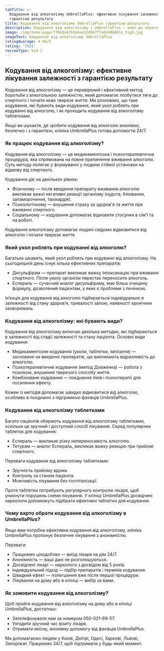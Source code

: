 ```yaml
---
tabTitle: >-
  Кодування від алкоголізму UmbrellaPlus: ефективне лікування залежності з
  гарантією результату
title: Кодування від алкоголізму UmbrellaPlus гарантією результату
description: Кодування від алкоголізму з UmbrellaPlus – ключ до нового життя!
image: /img/home-page/ff8e5a67b3a6ee32d567ffa8d408801e_high.jpg
imageText: Кодування від алкоголізму UmbrellaPlus
ratingAvarage: 4.96/5
rating: '7531'
reviewType: kod-2
---
```


## Кодування від алкоголізму: ефективне лікування залежності з гарантією результату

Кодування від алкоголізму — це перевірений і ефективний метод боротьби з алкогольною залежністю, який допомагає позбутися тяги до спиртного і почати нове тверезе життя. Ми розповімо, що таке кодування, які бувають види кодування, який укол роблять при кодуванні від алкоголю, і як проходить кодування від алкоголізму таблетками.

Якщо ви шукаєте, де зробити кодування від алкоголю анонімно, безпечно і з гарантією, клініка UmbrellaPlus готова допомогти 24/7.

### Як працює кодування від алкоголізму?

Кодування від алкоголізму — це медикаментозна і психотерапевтична процедура, яка спрямована на повне припинення вживання алкоголю. Суть методу полягає у формуванні у людини стійкої установки на відмову від спиртного.

Кодування діє на декількох рівнях:

* Фізичному — після введення препарату вживання алкоголю викликає важкі негативні реакції організму (нудота, блювання, запаморочення, тахікардія).
* Психологічному — внушення страху за здоров'я та життя при вживанні спиртного.
* Соціальному — кодування допомагає відновити стосунки в сім'ї та на роботі.

Кодування алкоголізму допомагає людині свідомо відмовитися від алкоголю і почати тверезе життя.

### Який укол роблять при кодуванні від алкоголю?

Багатьох цікавить, який укол роблять при кодуванні від алкоголізму. На сьогоднішній день існує кілька ефективних препаратів:

* Дисульфірам — препарат викликає важку інтоксикацію при вживанні спиртного. Після уколу організм перестає переносити алкоголь.
* Еспераль — сучасний аналог дисульфіраму, має більш очищену формулу, дозволений пацієнтам, у яких є проблеми з печінкою.

Ін’єкція для кодування від алкоголю підбирається індивідуально в залежності від стану здоров’я, тривалості запою, наявності хронічних захворювань.

### Кодування від алкоголізму: які бувають види?

Кодування від алкоголізму включає декілька методик, які підбираються в залежності від стадії залежності та стану пацієнта. Основні види кодування:

* Медикаментозне кодування (уколи, таблетки, імпланти) — засноване на введенні препаратів, що викликають відразливість до алкоголю.
* Психотерапевтичне кодування (метод Довженка) — робота з психікою, внушення тверезого способу життя.
* Комбіноване кодування — поєднання ліків і психотерапії для посилення ефекту.

Кожен із методів допомагає швидко відмовитися від алкоголю, особливо в поєднанні з підтримкою фахівців UmbrellaPlus.

### Кодування від алкоголізму таблетками

Багато пацієнтів обирають кодування від алкоголізму таблетками, оскільки це зручний і доступний спосіб лікування. Серед популярних таблеток для кодування:

* Еспераль — викликає різку непереносимість алкоголю.
* Тетурам — аналог Еспераль, викликає важку реакцію при прийомі спиртного.

Переваги кодування від алкоголізму таблетками:

* Зручність прийому вдома.
* Контроль за станом пацієнта.
* Можливість лікування без госпіталізації.

Проте таблетки потребують регулярного контролю лікаря, щоб уникнути порушень схеми лікування. У клініці UmbrellaPlus досвідчені наркологи допоможуть підібрати ефективні таблетки для кодування.

### Чому варто обрати кодування від алкоголізму в UmbrellaPlus?

Якщо вам потрібна ефективна кодування від алкоголізму, клініка UmbrellaPlus пропонує безпечне лікування з анонімністю.

Переваги:

* Працюємо цілодобово — виїзд лікаря на дім 24/7.
* Анонімність — ваші дані не розголошуються.
* Досвідчені лікарі — наркологи з досвідом від 5 років.
* Індивідуальний підхід — підбір препаратів і термінів кодування.
* Швидкий ефект — полегшення вже після першої процедури.
* Лікування на дому або в клініці — вибір за вами.

### Як замовити кодування від алкоголізму?

Щоб пройти кодування від алкоголізму на дому або в клініці UmbrellaPlus, достатньо:

* Зателефонувати нам за номером 050-021-69-57.
* Узгодити зручний час візиту лікаря.
* Отримати якісну, анонімну допомогу від фахівців UmbrellaPlus.

Ми допомагаємо людям у Києві, Дніпрі, Одесі, Харкові, Львові, Запоріжжі. Працюємо 24/7, щоб підтримати у будь-який момент.
